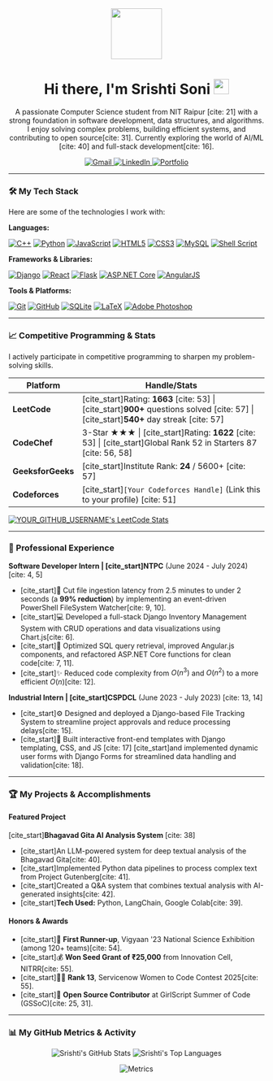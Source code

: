 <div id="header" align="center">
  <img src="https://media.giphy.com/media/M9gbBd9nbDrOTu1Mqx/giphy.gif" width="100"/>
  <h1>
    Hi there, I'm Srishti Soni
    <img src="https://media.giphy.com/media/hvRJCLFzcasrR4ia7z/giphy.gif" width="30px"/>
  </h1>
  <p>A passionate Computer Science student from NIT Raipur [cite: 21] with a strong foundation in software development, data structures, and algorithms. I enjoy solving complex problems, building efficient systems, and contributing to open source[cite: 31]. Currently exploring the world of AI/ML [cite: 40] and full-stack development[cite: 16].</p>
  
  <div>
    <a href="mailto:imsrishti1202@gmail.com" target="_blank">
      <img src="https://img.shields.io/badge/Gmail-D14836?style=for-the-badge&logo=gmail&logoColor=white" alt="Gmail"/>
    </a>
    <a href="https://www.linkedin.com/in/YOUR_LINKEDIN_USERNAME" target="_blank">
      <img src="https://img.shields.io/badge/LinkedIn-0077B5?style=for-the-badge&logo=linkedin&logoColor=white" alt="LinkedIn"/>
    </a>
    <a href="YOUR_PORTFOLIO_LINK" target="_blank">
      <img src="https://img.shields.io/badge/Portfolio-000000?style=for-the-badge&logo=About.me&logoColor=white" alt="Portfolio"/>
    </a>
  </div>
</div>

---

### 🛠️ My Tech Stack

Here are some of the technologies I work with:

**Languages:**
<p>
  <a href="#"><img alt="C++" src="https://img.shields.io/badge/C%2B%2B-00599C?style=for-the-badge&logo=c%2B%2B&logoColor=white"></a>
  <a href="#"><img alt="Python" src="https://img.shields.io/badge/Python-3776AB?style=for-the-badge&logo=python&logoColor=white"></a>
  <a href="#"><img alt="JavaScript" src="https://img.shields.io/badge/JavaScript-F7DF1E?style=for-the-badge&logo=javascript&logoColor=black"></a>
  <a href="#"><img alt="HTML5" src="https://img.shields.io/badge/HTML5-E34F26?style=for-the-badge&logo=html5&logoColor=white"></a>
  <a href="#"><img alt="CSS3" src="https://img.shields.io/badge/CSS3-1572B6?style=for-the-badge&logo=css3&logoColor=white"></a>
  <a href="#"><img alt="MySQL" src="https://img.shields.io/badge/MySQL-4479A1?style=for-the-badge&logo=mysql&logoColor=white"></a>
  <a href="#"><img alt="Shell Script" src="https://img.shields.io/badge/Shell_Script-121011?style=for-the-badge&logo=gnu-bash&logoColor=white"></a>
</p>

**Frameworks & Libraries:**
<p>
  <a href="#"><img alt="Django" src="https://img.shields.io/badge/Django-092E20?style=for-the-badge&logo=django&logoColor=white"></a>
  <a href="#"><img alt="React" src="https://img.shields.io/badge/React-20232A?style=for-the-badge&logo=react&logoColor=61DAFB"></a>
  <a href="#"><img alt="Flask" src="https://img.shields.io/badge/Flask-000000?style=for-the-badge&logo=flask&logoColor=white"></a>
  <a href="#"><img alt="ASP.NET Core" src="https://img.shields.io/badge/ASP.NET_Core-512BD4?style=for-the-badge&logo=.net&logoColor=white"></a>
  <a href="#"><img alt="AngularJS" src="https://img.shields.io/badge/AngularJS-E23237?style=for-the-badge&logo=angularjs&logoColor=white"></a>
</p>

**Tools & Platforms:**
<p>
  <a href="#"><img alt="Git" src="https://img.shields.io/badge/Git-F05032?style=for-the-badge&logo=git&logoColor=white"></a>
  <a href="#"><img alt="GitHub" src="https://img.shields.io/badge/GitHub-181717?style=for-the-badge&logo=github&logoColor=white"></a>
  <a href="#"><img alt="SQLite" src="https://img.shields.io/badge/SQLite-003B57?style=for-the-badge&logo=sqlite&logoColor=white"></a>
  <a href="#"><img alt="LaTeX" src="https://img.shields.io/badge/LaTeX-008080?style=for-the-badge&logo=latex&logoColor=white"></a>
  <a href="#"><img alt="Adobe Photoshop" src="https://img.shields.io/badge/Adobe_Photoshop-31A8FF?style=for-the-badge&logo=Adobe%20Photoshop&logoColor=black"></a>
</p>

---

### 📈 Competitive Programming & Stats

I actively participate in competitive programming to sharpen my problem-solving skills.

| Platform      | Handle/Stats                                                                                                            |
|---------------|-------------------------------------------------------------------------------------------------------------------------|
| **LeetCode** | [cite_start]Rating: **1663** [cite: 53] \| [cite_start]**900+** questions solved [cite: 57] \| [cite_start]**540+** day streak [cite: 57] |
| **CodeChef** | 3-Star ★★★ \| [cite_start]Rating: **1622** [cite: 53] \| [cite_start]Global Rank 52 in Starters 87 [cite: 56, 58]  |
| **GeeksforGeeks** | [cite_start]Institute Rank: **24** / 5600+ [cite: 57]                                                                       |
| **Codeforces** | [cite_start]`[Your Codeforces Handle]` (Link this to your profile) [cite: 51] |

[![YOUR_GITHUB_USERNAME's LeetCode Stats](https://leetcode-stats-six.vercel.app/api?username=YOUR_LEETCODE_USERNAME)](https://github.com/ashisha5/leetcode-stats)

---

### 💼 Professional Experience

**Software Developer Intern | [cite_start]NTPC** (June 2024 - July 2024) [cite: 4, 5]
- [cite_start]🚀 Cut file ingestion latency from 2.5 minutes to under 2 seconds (a **99% reduction**) by implementing an event-driven PowerShell FileSystem Watcher[cite: 9, 10].
- [cite_start]💻 Developed a full-stack Django Inventory Management System with CRUD operations and data visualizations using Chart.js[cite: 6].
- [cite_start]🔧 Optimized SQL query retrieval, improved Angular.js components, and refactored ASP.NET Core functions for clean code[cite: 7, 11].
- [cite_start]✨ Reduced code complexity from $O(n^3)$ and $O(n^2)$ to a more efficient $O(n)$[cite: 12].

**Industrial Intern | [cite_start]CSPDCL** (June 2023 - July 2023) [cite: 13, 14]
- [cite_start]⚙️ Designed and deployed a Django-based File Tracking System to streamline project approvals and reduce processing delays[cite: 15].
- [cite_start]🎨 Built interactive front-end templates with Django templating, CSS, and JS [cite: 17] [cite_start]and implemented dynamic user forms with Django Forms for streamlined data handling and validation[cite: 18].

---

### 🏆 My Projects & Accomplishments

#### Featured Project
[cite_start]**Bhagavad Gita AI Analysis System** [cite: 38]
- [cite_start]An LLM-powered system for deep textual analysis of the Bhagavad Gita[cite: 40].
- [cite_start]Implemented Python data pipelines to process complex text from Project Gutenberg[cite: 41].
- [cite_start]Created a Q&A system that combines textual analysis with AI-generated insights[cite: 42].
- [cite_start]**Tech Used:** Python, LangChain, Google Colab[cite: 39].

#### Honors & Awards
- [cite_start]🥇 **First Runner-up**, Vigyaan '23 National Science Exhibition (among 120+ teams)[cite: 54].
- [cite_start]💰 **Won Seed Grant of ₹25,000** from Innovation Cell, NITRR[cite: 55].
- [cite_start]👩‍💻 **Rank 13**, Servicenow Women to Code Contest 2025[cite: 55].
- [cite_start]🌟 **Open Source Contributor** at GirlScript Summer of Code (GSSoC)[cite: 25, 31].

---

### 📊 My GitHub Metrics & Activity

<p align="center">
  <img src="https://github-readme-stats.vercel.app/api?username=YOUR_GITHUB_USERNAME&show_icons=true&theme=dracula&rank_icon=github" alt="Srishti's GitHub Stats"/>
  <img src="https://github-readme-stats.vercel.app/api/top-langs/?username=YOUR_GITHUB_USERNAME&layout=compact&theme=dracula" alt="Srishti's Top Languages"/>
</p>

<p align="center">
  <img src="https://github.com/YOUR_GITHUB_USERNAME/YOUR_GITHUB_USERNAME/blob/master/github-metrics.svg" alt="Metrics" />
</p>
